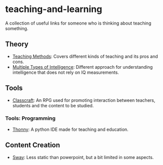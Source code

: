 # teaching-and-learning
A collection of useful links for someone who is thinking about teaching something.

## Theory
- [Teaching Methods](https://teach.com/what/teachers-know/teaching-methods/): Covers different kinds of teaching and its pros and cons.
- [Multiple Types of Intelligence](https://www.institute4learning.com/resources/articles/multiple-intelligences/): Different approach for understanding intelligence that does not rely on IQ measurements.

## Tools
- [Classcraft](https://www.classcraft.com/pt/): An RPG used for promoting interaction between teachers, students and the content to be studied.

### Tools: Programming
- [Thonny](https://thonny.org/): A python IDE made for teaching and education.

## Content Creation
- [Sway](https://sway.office.com/): Less static than powerpoint, but a bit limited in some aspects.

